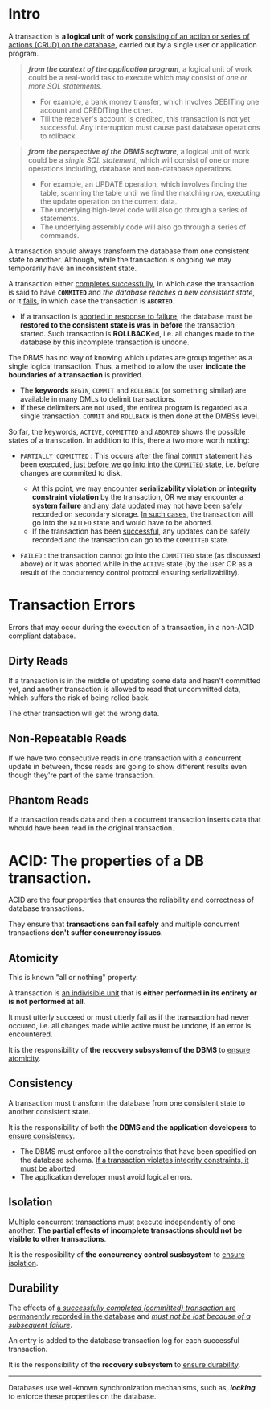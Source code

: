# Intro
A transaction is **a logical unit of work** <u>consisting of an action or series of actions (CRUD) on the database</u>, carried out by a single user or application program.

> ***from the context of the application program***, a logical unit of work could be a real-world task to execute which may consist of *one or more SQL statements*. 
> - For example, a bank money transfer, which involves DEBITing one account and CREDITing the other.
> - Till the receiver's account is credited, this transaction is not yet successful. Any interruption must cause past database operations to rollback.

>***from the perspective of the DBMS software***, a logical unit of work could be a *single SQL statement*, which will consist of one or more operations including, database and non-database operations.
> - For example, an UPDATE operation, which involves finding the table, scanning the table until we find the matching row, executing the update operation on the current data.
> - The underlying high-level code will also go through a series of statements.
> - The underlying assembly code will also go through a series of commands.

A transaction should always transform the database from one consistent state to another. Although, while the transaction is ongoing we may temporarily have an inconsistent state.

A transaction either <u>completes successfully</u>, in which case the transaction is said to have **`COMMITED`** and *the database reaches a new consistent state*, or it <u>fails</u>, in which case the transaction is **`ABORTED`**.
- If a transaction is <u>aborted in response to failure</u>, the database must be **restored to the consistent state is was in before** the transaction started. Such transaction is **ROLLBACK**ed, i.e. all changes made to the database by this incomplete transaction is undone.

The DBMS has no way of knowing which updates are group together as a single logical transaction. Thus, a method to allow the user **indicate the boundaries of a transaction** is provided. 
- The **keywords** `BEGIN`, `COMMIT` and `ROLLBACK` (or something similar) are available in many DMLs to delimit transactions.
- If these delimiters are not used, the entirea program is regarded as a single transaction. `COMMIT` and `ROLLBACK` is then done at the DMBSs level.

So far, the keywords, `ACTIVE`, `COMMITTED` and `ABORTED` shows the possible states of a transcation. In addition to this, there a two more worth noting:
- `PARTIALLY COMMITTED` : This occurs after the final `COMMIT` statement has been executed, <u>just before we go into into the `COMMITED` state</u>, i.e. before changes are commited to disk.
  - At this point, we may encounter **serializability violation** or **integrity constraint violation** by the transaction, OR we may encounter a **system failure** and any data updated may not have been safely recorded on secondary storage. <u>In such cases</u>, the transaction will go into the `FAILED` state and would have to be aborted.
  - If the transaction has been <u>successful</u>, any updates can be safely recorded and the transaction can go to the `COMMITTED` state.

- `FAILED` : the transaction cannot go into the `COMMITTED` state (as discussed above) or it was aborted while in the `ACTIVE` state (by the user OR as a result of the concurrency control protocol ensuring serializability).

# Transaction Errors
Errors that may occur during the execution of a transaction, in a non-ACID compliant database.

## Dirty Reads
If a transaction is in the middle of updating some data and hasn't committed yet, and another transaction is allowed to read that uncommitted data, which suffers the risk of being rolled back.

The other transaction will get the wrong data.

## Non-Repeatable Reads
If we have two consecutive reads in one transaction with a concurrent update in between, those reads are going to show different results even though they're part of the same transaction.

## Phantom Reads
If a transaction reads data and then a cocurrent transaction inserts data that whould have been read in the original transaction.

# ACID: The properties of a DB transaction.
ACID are the four properties that ensures the reliability and correctness of database transactions.

They ensure that **transactions can fail safely** and multiple concurrent transactions **don't suffer concurrency issues**.

## Atomicity
This is known "all or nothing" property. 

A transaction is <u>an indivisible unit</u> that is **either performed in its entirety or is not performed at all**.

It must utterly succeed or must utterly fail as if the transaction had never occured, i.e. all changes made while active must be undone, if an error is encountered.

It is the responsibility of **the recovery subsystem of the DBMS** to <u>ensure atomicity</u>.

## Consistency
A transaction must transform the database from one consistent state to another consistent state.

It is the responsibility of both **the DBMS and the application developers** to <u>ensure consistency</u>.
- The DBMS must enforce all the constraints that have been specified on the database schema. <u>If a transaction violates integrity constraints, it must be aborted</u>.
- The application developer must avoid logical errors.

## Isolation
Multiple concurrent transactions must execute independently of one another. **The partial effects of incomplete transactions should not be visible to other transactions**.

It is the resposibility of **the concurrency control susbsystem** to <u>ensure isolation</u>.

## Durability
The effects of <u>a *successfully completed (committed) transaction* are permanently recorded in the database</u> and <u>*must not be lost because of a subsequent failure*</u>.

An entry is added to the database transaction log for each successful transaction.

It is the responsibility of the **recovery subsystem** to <u>ensure durability</u>.

--- 

Databases use well-known synchronization mechanisms, such as, ***locking*** to enforce these properties on the database.

